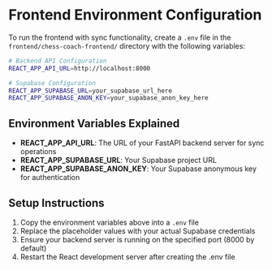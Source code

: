 # Frontend Environment Configuration

To run the frontend with sync functionality, create a `.env` file in the `frontend/chess-coach-frontend/` directory with the following variables:

```bash
# Backend API Configuration
REACT_APP_API_URL=http://localhost:8000

# Supabase Configuration
REACT_APP_SUPABASE_URL=your_supabase_url_here
REACT_APP_SUPABASE_ANON_KEY=your_supabase_anon_key_here
```

## Environment Variables Explained

- **REACT_APP_API_URL**: The URL of your FastAPI backend server for sync operations
- **REACT_APP_SUPABASE_URL**: Your Supabase project URL
- **REACT_APP_SUPABASE_ANON_KEY**: Your Supabase anonymous key for authentication

## Setup Instructions

1. Copy the environment variables above into a `.env` file
2. Replace the placeholder values with your actual Supabase credentials
3. Ensure your backend server is running on the specified port (8000 by default)
4. Restart the React development server after creating the .env file 